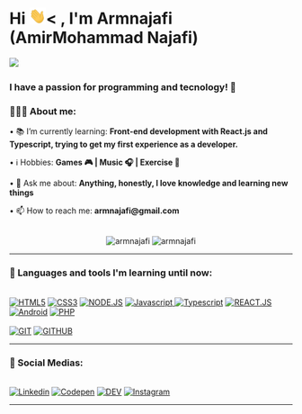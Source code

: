 <h1 align="left">Hi <img src="https://raw.githubusercontent.com/ABSphreak/ABSphreak/master/gifs/Hi.gif" width="30px"><
, I'm Armnajafi (AmirMohammad Najafi)</h1>

<img src="https://profile-counter.glitch.me/armnajafi/count.svg" />
<h3 align="left">I have a passion for programming and tecnology! 🚀</h3>

<div align="left">
    <h3>👨🏽‍💻 About me:</h3>
        <p>• 📚 I’m currently learning: <b>Front-end development with React.js and Typescript, trying to get my first experience as a developer.</b></p>
        <p>• ℹ️ Hobbies: <b>Games 🎮 | Music 🎧 | Exercise 🏃</b></p>
        <p>• 💬 Ask me about: <b>Anything, honestly, I love knowledge and learning new things</b></p>
        <p>• 📫 How to reach me: <b>armnajafi@gmail.com</b></p>
</div><br>

<div align="center">
    <img height="155em" src="https://github-readme-stats.vercel.app/api?username=armnajafi&show_icons=true&theme=slateorange&locale=en&hide_border=true" alt="armnajafi" />
    <img height="155em" src="https://github-readme-stats.vercel.app/api/top-langs?username=armnajafi&show_icons=true&theme=slateorange&layout=compact&hide_border=true" alt="armnajafi" />
</div>
    
---

<div>
  <h3>🧰 Languages and tools I'm learning until now:</h3><br>
    <a href="https://"><img src="https://img.shields.io/static/v1?label=&message=HTML5&color=%23E34F26&style=for-the-badge&logo=html5&logoColor=whitesmoke" alt="HTML5"></a>
    <a href="https://"><img src="https://img.shields.io/static/v1?label=&message=CSS3&color=%231572B6&style=for-the-badge&logo=css3&logoColor=whitesmoke" alt="CSS3"></a>
    <a href="https://"><img src="https://img.shields.io/static/v1?label=&message=NodeJs&color=green&style=for-the-badge&logo=node.js&logoColor=whitesmoke" alt="NODE.JS"></a>
    <a href="https://"><img src="https://img.shields.io/static/v1?label=&message=Javascript&color=%23F7DF1E&style=for-the-badge&logo=javascript&logoColor=grey" alt="Javascript"> </a>
    <a href="https://"><img src="https://img.shields.io/static/v1?label=&message=Typescript&color=%233178C6&style=for-the-badge&logo=typescript&logoColor=03256C" alt="Typescript"></a>
    <a href="https://"><img src="https://img.shields.io/static/v1?label=&message=REACT.JS&color=%2361DAFB&style=for-the-badge&logo=react&logoColor=grey" alt="REACT.JS"></a>
    <a href="https://"><img src="https://img.shields.io/static/v1?label=&message=Android&color=green&style=for-the-badge&logo=android&logoColor=whitesmoke" alt="Android"></a>
    <a href="https://"><img src="https://img.shields.io/static/v1?label=&message=PHP&color=%237377AD&style=for-the-badge&logo=php&logoColor=white" alt="PHP"></a>
    <br><br>
    <a href="https://"><img src="https://img.shields.io/static/v1?label=&message=GIT&color=%23F05032&style=for-the-badge&logo=git&logoColor=whitesmoke" alt="GIT"></a>
    <a href="https://"><img src="https://img.shields.io/static/v1?label=&message=GITHUB&color=%23181717&style=for-the-badge&logo=github&logoColor=whitesmoke" alt="GITHUB"></a>
</div>

___

<div>
  <h3>📱 Social Medias:</h3><br>
    <a href="https://www.linkedin.com/in/armnajafi/" target="_blank"><img src="https://img.shields.io/static/v1?label=&message=Linkedin&color=0A66C2&style=for-the-badge&logo=linkedin&logoColor=whitesmoke" alt="Linkedin"></a>
    <a href="https://codepen.io/armnajafi" target="_blank"><img src="https://img.shields.io/static/v1?label=&message=Codepen&color=%23000000&style=for-the-badge&logo=codepen&logoColor=whitesmoke" alt="Codepen"></a>
    <a href="https://dev.to/armnajafi"><img src="https://img.shields.io/static/v1?label=&message=DEV&color=%230A0A0A&style=for-the-badge&logo=dev.to" alt="DEV"></a>
    <a href="https://www.instagram.com/armnajafi/" target="_blank"><img src="https://img.shields.io/static/v1?label=&message=Instagram&color=lightpink&style=for-the-badge&logo=instagram&logoColor=black" alt="Instagram"></a>
</div>

------
